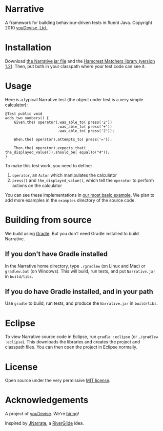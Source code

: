 # Narrative #

A framework for building behaviour-driven tests in fluent Java. Copyright 2010 [youDevise, Ltd.](http://www.youdevise.com).

# Installation #

Download [the Narrative jar file](http://github.com/downloads/youdevise/narrative/narrative-0.9.jar) and the [Hamcrest Matchers library (version 1.2)](http://code.google.com/p/hamcrest/downloads/detail?name=hamcrest-all-1.2.jar).  Then, put both in your classpath where your test code can see it.

# Usage #

Here is a typical Narrative test (the object under test is a very simple calculator):

    @Test public void
    adds_two_numbers() {
        Given.the( operator).was_able_to( press('2'))
                            .was_able_to( press('+'))
                            .was_able_to( press('2'));

        When.the( operator).attempts_to( press('='));

        Then.the( operator).expects_that( the_displayed_value()).should_be( equalTo("4"));
    }

To make this test work, you need to define:

1. `operator`, an `Actor` which manipulates the calculator
2. `press()` and `the_displayed_value()`, which tell the `operator` to perform actions on the calculator

You can see these implementations in [our most basic example](http://github.com/youdevise/narrative/blob/master/examples/example_1/src/test/java/BasicArithmeticTest.java). We plan to add more examples in the `examples` directory of the source code.

# Building from source #

We build using [Gradle](http://www.gradle.org/). But you don't need Gradle installed to build Narrative.

## If you don't have Gradle installed ##

In the Narrative home directory, type `./gradlew` (on Linux and Mac) or `gradlew.bat` (on Windows). This will build, run tests, and put `Narrative.jar` in `build/libs`.

## If you do have Gradle installed, and in your path ##

Use `gradle` to build, run tests, and produce the `Narrative.jar` in `build/libs`.

# Eclipse #

To view Narrative source code in Eclipse, run `gradle :eclipse` (or `./gradlew :eclipse`). This downloads the libraries and creates the project and classpath files. You can then open the project in Eclipse normally.

# License #

Open source under the very permissive [MIT license](http://github.com/youdevise/narrative/blob/master/LICENSE).

# Acknowledgements #

A project of [youDevise](https://dev.youdevise.com). We're [hiring](http://www.youdevise.com/careers)!

Inspired by [JNarrate](http://JNarrate.org), a [RiverGlide](http://www.riverglide.com) idea.
